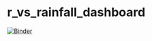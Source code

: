 # r_vs_rainfall_dashboard

[![Binder](https://mybinder.org/badge_logo.svg)](https://mybinder.org/v2/gh/afunktamu/r_vs_rainfall_dashboard/HEAD)
